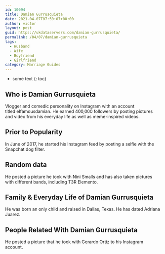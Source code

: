 ```yaml
---
id: 10094
title: Damian Gurrusquieta
date: 2021-04-07T07:50:07+00:00
author: victor
layout: post
guid: https://ukdataservers.com/damian-gurrusquieta/
permalink: /04/07/damian-gurrusquieta
tags:
  - Husband
  - Wife
  - Boyfriend
  - Girlfriend
category: Marriage Guides
---
```


* some text
{: toc}


## Who is Damian Gurrusquieta



Vlogger and comedic personality on Instagram with an account titled elfamousdamian. He earned 400,000 followers by posting pictures and video from his everyday life as well as meme-inspired videos.

                
                
                
## Prior to Popularity



In June of 2017, he started his Instagram feed by posting a selfie with the Snapchat dog filter.

                
                
                
## Random data



He posted a picture he took with Nini Smalls and has also taken pictures with different bands, including T3R Elemento.

                
                
                
## Family & Everyday Life of Damian Gurrusquieta



He was born an only child and raised in Dallas, Texas. He has dated Adriana Juarez.

                
                
                
## People Related With Damian Gurrusquieta



He posted a picture that he took with Gerardo Ortiz to his Instagram account.

                
              
            
          
          
          